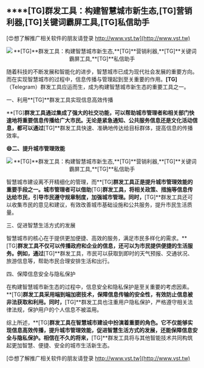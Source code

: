 ## ****[TG]**群发工具：构建智慧城市新生态,**[TG]**营销利器,**[TG]**关键词霸屏工具,**[TG]**私信助手**

[😍想了解推广相关软件的朋友请登录 http://www.vst.tw](http://www.vst.tw)

 <center><img src="https://vst.tw/MP4/tuiguang/png/2.png" alt="**[TG]**群发工具：构建智慧城市新生态,**[TG]**营销利器,**[TG]**关键词霸屏工具,**[TG]**私信助手"></center>

随着科技的不断发展和智能化的进步，智慧城市已成为现代社会发展的重要方向。而在实现智慧城市的过程中，信息传播与管理起到至关重要的作用。**[TG]**（Telegram）群发工具应运而生，成为构建智慧城市新生态的重要工具之一。

一、利用**[TG]**群发工具实现信息高效传播

**[TG]**群发工具通过集成了强大的社交功能，可以帮助城市管理者和相关部门快速地将重要信息传播给广大市民。无论是紧急通知、公共服务信息还是文化活动信息，都可以通过**[TG]**群发工具快速、准确地传达给目标群体，提高信息的传播效率。

**😄二、提升城市管理效能**

 <center><img src="https://vst.tw/MP4/tuiguang/png/2.png" alt="**[TG]**群发工具：构建智慧城市新生态,**[TG]**营销利器,**[TG]**关键词霸屏工具,**[TG]**私信助手"></center>

智慧城市建设离不开精细化的管理，而**[TG]**群发工具正是提升城市管理效能的重要手段之一。城市管理者可以借助**[TG]**群发工具，将相关政策、措施等信息传达给市民，引导市民遵守规章制度，加强城市管理。同时，**[TG]**群发工具还可以收集市民的意见和建议，有效改善城市基础设施和公共服务，提升市民生活质量。

三、促进智慧生活方式的发展

智慧城市的核心在于提供更加便捷、高效的服务，满足市民多样化的需求。**[TG]**群发工具不仅可以传播政府和企业的信息，还可以为市民提供便捷的生活服务。例如，通过**[TG]**群发工具，市民可以获取到即时的天气预报、交通状况、旅游信息等，帮助市民合理安排生活和出行。

四、保障信息安全与隐私保护

在构建智慧城市新生态的过程中，信息安全和隐私保护是至关重要的考虑因素。**[TG]**群发工具采用端到端加密技术，保障信息传输的安全性，有效防止信息被非法获取和利用。同时，**[TG]**群发工具也注重用户隐私保护，严格遵守相关法律法规，保护用户的个人信息不被滥用。

综上所述，**[TG]**群发工具在智慧城市建设中扮演着重要的角色。它不仅能够实现信息高效传播，提升城市管理效能，促进智慧生活方式的发展，还能保障信息安全与隐私保护。相信在不久的将来，**[TG]**群发工具将与其他智能技术共同构筑起更加智慧、便捷、安全的城市生活新生态。

[😍想了解推广相关软件的朋友请登录 http://www.vst.tw](http://www.vst.tw)



